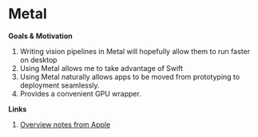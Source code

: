 # Metal

**Goals & Motivation**

1. Writing vision pipelines in Metal will hopefully allow them to run faster on desktop
2. Using Metal allows me to take advantage of Swift
3. Using Metal naturally allows apps to be moved from prototyping to deployment seamlessly. 
4. Provides a convenient GPU wrapper.

**Links**

1. [Overview notes from Apple](https://developer.apple.com/documentation/metal)
